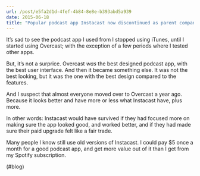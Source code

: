 ```yaml
---
url: /post/e5fa2d1d-4fef-4b84-8e8e-b393abd5a939
date: 2015-06-18
title: "Popular podcast app Instacast now discontinued as parent company Vemedio runs out of money | 9to5Mac"
---
```


It&#8217;s sad to see the podcast app I used from I stopped using iTunes, until I started using Overcast; with the exception of a few periods where I tested other apps.



But, it&#8217;s not a surprice. Overcast _was_ the best designed podcast app, with the best user interface. And then it became something else. It was not the best looking, but it was the one with the best design compared to the features.



And I suspect that almost everyone moved over to Overcast a year ago. Because it looks better and have more or less what Instacast have, plus more.



In other words: Instacast would have survived if they had focused more on making sure the app looked good, and worked better, and if they had made sure their paid upgrade felt like a fair trade.



Many people I know still use old versions of Instacast. I could pay $5 once a month for a good podcast app, and get more value out of it than I get from my Spotify subscription.



(#blog)
